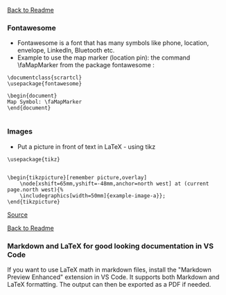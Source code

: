 [Back to Readme](README.md)

### Fontawesome
* Fontawesome is a font that has many symbols like phone, location, envelope, LinkedIn, Bluetooth etc.
* Example to use the map marker (location pin): the command \faMapMarker from the package fontawesome :  
```
\documentclass{scrartcl}
\usepackage{fontawesome}

\begin{document}
Map Symbol: \faMapMarker
\end{document}
    
```

### Images

* Put a picture in front of text in LaTeX - using tikz

```
\usepackage{tikz}


\begin{tikzpicture}[remember picture,overlay]
    \node[xshift=65mm,yshift=-48mm,anchor=north west] at (current page.north west){%
    \includegraphics[width=50mm]{example-image-a}};
\end{tikzpicture}
```
[Source](https://tex.stackexchange.com/a/377083)

[Back to Readme](README.md)

### Markdown and LaTeX for good looking documentation in VS Code

If you want to use LaTeX math in markdown files, install the "Markdown Preview Enhanced" extension in VS Code. It supports both Markdown and LaTeX formatting. The output can then be exported as a PDF if needed.
